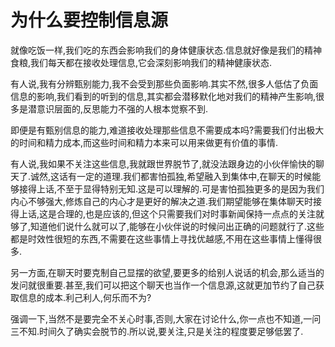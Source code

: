 # 为什么要控制信息源


就像吃饭一样,我们吃的东西会影响我们的身体健康状态.信息就好像是我们的精神食粮,我们每天都在接收处理信息,它会深刻影响我们的精神健康状态.

有人说,我有分辨甄别能力,我不会受到那些负面影响.其实不然,很多人低估了负面信息的影响,我们看到的听到的信息,其实都会潜移默化地对我们的精神产生影响,很多是潜意识层面的,反思能力不强的人根本觉察不到.

即便是有甄别信息的能力,难道接收处理那些信息不需要成本吗?需要我们付出极大的时间和精力成本,而这些时间和精力本来可以用来做更有价值的事情.

有人说,我如果不关注这些信息,我就跟世界脱节了,就没法跟身边的小伙伴愉快的聊天了.诚然,这话有一定的道理.我们都害怕孤独,希望融入到集体中,在聊天的时候能够接得上话,不至于显得特别无知.这是可以理解的.可是害怕孤独更多的是因为我们内心不够强大,修炼自己的内心才是更好的解决之道.我们期望能够在集体聊天时接得上话,这是合理的,也是应该的,但这个只需要我们对时事新闻保持一点点的关注就够了,知道他们说什么就可以了,能够在小伙伴说的时候问出正确的问题就行了.这些都是时效性很短的东西,不需要在这些事情上寻找优越感,不用在这些事情上懂得很多.

另一方面,在聊天时要克制自己显摆的欲望,要更多的给别人说话的机会,那么适当的发问就很重要.甚至,我们可以把这个聊天也当作一个信息源,这就更加节约了自己获取信息的成本.利己利人,何乐而不为?

强调一下,当然不是要完全不关心时事,否则,大家在讨论什么,你一点也不知道,一问三不知.时间久了确实会脱节的.所以说,要关注,只是关注的程度要足够低罢了.

